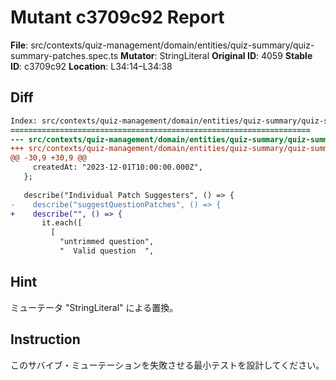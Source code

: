 # Mutant c3709c92 Report

**File**: src/contexts/quiz-management/domain/entities/quiz-summary/quiz-summary-patches.spec.ts
**Mutator**: StringLiteral
**Original ID**: 4059
**Stable ID**: c3709c92
**Location**: L34:14–L34:38

## Diff

```diff
Index: src/contexts/quiz-management/domain/entities/quiz-summary/quiz-summary-patches.spec.ts
===================================================================
--- src/contexts/quiz-management/domain/entities/quiz-summary/quiz-summary-patches.spec.ts	original
+++ src/contexts/quiz-management/domain/entities/quiz-summary/quiz-summary-patches.spec.ts	mutated #4059
@@ -30,9 +30,9 @@
     createdAt: "2023-12-01T10:00:00.000Z",
   };
 
   describe("Individual Patch Suggesters", () => {
-    describe("suggestQuestionPatches", () => {
+    describe("", () => {
       it.each([
         [
           "untrimmed question",
           "  Valid question  ",
```

## Hint

ミューテータ "StringLiteral" による置換。

## Instruction

このサバイブ・ミューテーションを失敗させる最小テストを設計してください。
